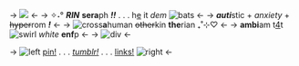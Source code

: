 -> [![](https://64.media.tumblr.com/9cecc14710ceae4e011f9f704adabc27/418a7ac14cdca323-6e/s400x600/89912178bd007d6e4c0328548a3c9b749cb82ad6.pnj)](https://www.tumblr.com/ladyth/716037654782869504/rosaria-rentry-graphics-black-dark?source=share) <-
-> ✧˖° ***RIN*** **sera**ph ***!!*** . . . h[e](https://en.pronouns.page/@ant_fucker98) it *dem* ![bats](https://pixelbank.neocities.org/decome/bats/5ec98698.gif) <-
-> ***auti***stic + *anxiety* + ~~hyper~~rom ***!*** <-
-> ![cross](https://cdn.discordapp.com/attachments/860333357169508355/1055307946017427486/hCFsdGs.gif)**a**human ~~other~~kin **the**rian ₊˚⊹♡ <-
-> **ambi**am t[4](https://rentry.co/rinsflags)t ![swirl](https://64.media.tumblr.com/cafb97200dac1764d7fada5eda183a91/2876fd94cc96fa58-a0/s75x75_c1/54c46f41649b2ccd13db39f67201ec5f45ba9db9.gifv) *white* **enf**p <-
-> ![div](https://pixelbank.neocities.org/dividers/image01.png) <-

-> ![left](https://files.catbox.moe/y8bnlh.gif) [pin!](https://pin.it/1v2I6Mo) . . . *[tumblr!](https://www.tumblr.com/sakura-miku-my-love?source=share)* . . . [links!](https://rentry.co/rins-links) ![right](https://files.catbox.moe/r99j2k.gif) <-